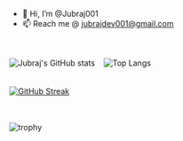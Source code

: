 <!--- - 👀 I’m interested in Data Science and Machine Learning --->
- 👋 Hi, I’m @Jubraj001
- 📫 Reach me @ jubrajdev001@gmail.com

<br><br>
![Jubraj's GitHub stats](https://github-readme-stats.vercel.app/api?username=Jubraj001&hide=contribs&count_private=true&theme=tokyonight)<!--(https://github.com/anuraghazra/github-readme-stats)-->  &nbsp;&nbsp; ![Top Langs](https://github-readme-stats.vercel.app/api/top-langs/?username=Jubraj001&layout=compact&count_private=true&theme=tokyonight)
<br>
<br><br>
[![GitHub Streak](https://streak-stats.demolab.com/?user=Jubraj001&theme=dark)](https://git.io/streak-stats)

<!---
Jubraj001/Jubraj001 is a ✨ special ✨ repository because its `README.md` (this file) appears on your GitHub profile.
You can click the Preview link to take a look at your changes.
--->
<br><br>
![trophy](https://github-profile-trophy.vercel.app/?username=Jubraj001&theme=monokai&count_private=true)
